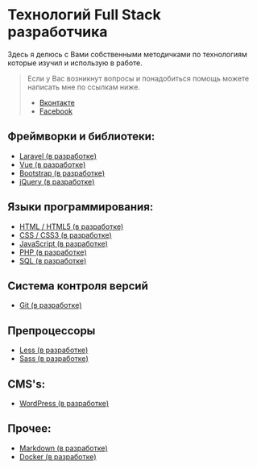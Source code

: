 # Технологий Full Stack разработчика

Здесь я делюсь  с Вами собственными методичками по технологиям которые изучил и использую в работе.

> Если у Вас возникнут вопросы и понадобиться помощь можете написать мне по ссылкам ниже.
>
> - [Вконтакте](https://vk.com/eduardtkachuk) 
> - [Facebook](https://www.facebook.com/edtkch) 

## Фреймворки и библиотеки:

- [Laravel (в разработке)](https://github.com/eduardtk/full-stack-technologies/tree/master/Laravel)
- [Vue (в разработке)]()
- [Bootstrap (в разработке)]()
- [jQuery (в разработке)]()

## Языки программирования:

  - [HTML / HTML5 (в разработке) ](HTML)
  - [CSS / CSS3 (в разработке)]()
  - [JavaScript (в разработке)]()
  - [PHP (в разработке)]()
  - [SQL (в разработке)]()

## Система контроля версий

- [Git (в разработке)]()

## Препроцессоры

- [Less (в разработке)]()
- [Sass (в разработке)]()

## CMS's:

  - [WordPress (в разработке)]()

## Прочее:

 - [Markdown (в разработке)]()
 - [Docker (в разработке)]()
